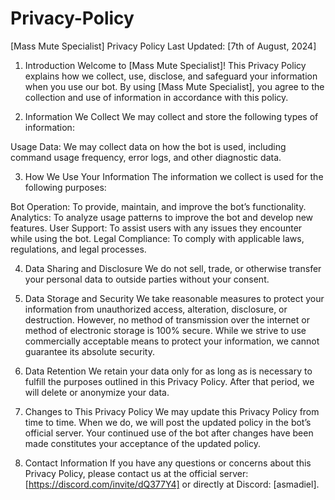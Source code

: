 # Privacy-Policy

[Mass Mute Specialist] Privacy Policy
Last Updated: [7th of August, 2024]

1. Introduction
Welcome to [Mass Mute Specialist]! This Privacy Policy explains how we collect, use, disclose, and safeguard your information when you use our bot. By using [Mass Mute Specialist], you agree to the collection and use of information in accordance with this policy.

3. Information We Collect
We may collect and store the following types of information:

Usage Data: We may collect data on how the bot is used, including command usage frequency, error logs, and other diagnostic data.

3. How We Use Your Information
The information we collect is used for the following purposes:

Bot Operation: To provide, maintain, and improve the bot’s functionality.
Analytics: To analyze usage patterns to improve the bot and develop new features.
User Support: To assist users with any issues they encounter while using the bot.
Legal Compliance: To comply with applicable laws, regulations, and legal processes.

4. Data Sharing and Disclosure
We do not sell, trade, or otherwise transfer your personal data to outside parties without your consent.

6. Data Storage and Security
We take reasonable measures to protect your information from unauthorized access, alteration, disclosure, or destruction. However, no method of transmission over the internet or method of electronic storage is 100% secure. While we strive to use commercially acceptable means to protect your information, we cannot guarantee its absolute security.

7. Data Retention
We retain your data only for as long as is necessary to fulfill the purposes outlined in this Privacy Policy. After that period, we will delete or anonymize your data.

8. Changes to This Privacy Policy
We may update this Privacy Policy from time to time. When we do, we will post the updated policy in the bot’s official server. Your continued use of the bot after changes have been made constitutes your acceptance of the updated policy.

9. Contact Information
If you have any questions or concerns about this Privacy Policy, please contact us at the official server: [https://discord.com/invite/dQ377Y4] or directly at Discord: [asmadiel].
